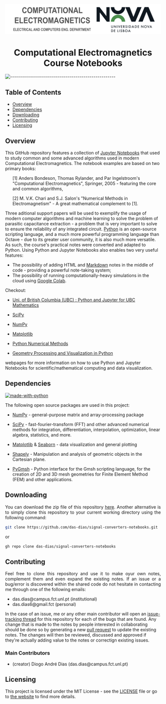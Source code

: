 
<p align="center">
    <img src="./docs/imgs/banner.png" alt="msc-nova">
</p>

<h1 align="center">Computational Electromagnetics Course Notebooks</h1>

![-----------------------------------------------------](https://raw.githubusercontent.com/andreasbm/readme/master/assets/lines/rainbow.png)

<h2>Table of Contents</h2>
<ul>
	<li><a href="#overview">Overview</a></li>
	<li><a href="#dependencies">Dependencies</a></li>
	<li><a href="#downloading">Downloading</a></li>
	<li><a href="#contributing">Contributing</a></li>
	<li><a href="#licensing">Licensing</a></li>
	<!-- Add more practical classes as needed -->
</ul>

<h2 align="left" id="overview">Overview</h2>

<p>
This GitHub repository features a collection of <a href="https://jupyter.org/">Jupyter Notebooks</a> that used to study common and some advanced algorithms used in modern Computational Electromagnetics. The notebook examples are based on two primary books:
<ul>
<il>[1] Anders Bondeson, Thomas Rylander, and Par Ingelstroom's "Computational Electromagnetics", Springer, 2005 - featuring the core and common algorithms,</il>

<il>[2] M. V.K. Chari and S.J. Salon's "Numerical Methods in Electromagnetism" - A great mathematical complement to [1].</il>
</ul>
Three aditional support papers will be used to exemplify the usage of modern computer algorithms and machine learning to solve the problem of parasitic capacitance extraction - a problem that is very important to solve to ensure the reliability of any integrated circuit. <a href="https://python.org/">Python</a> is an open-source scripting language, and a much more powerful programming language than Octave - due to its greater user community, it is also much more versatile. As such, the course's practical notes were converted and adapted to Python. Using Python and Jupyter Notebooks also enables two very useful features: 
<ul>
	<li>The possibility of adding HTML and <a href="https://www.markdownguide.org/">Markdown</a> notes in the middle of code - providing a powerful note-taking system;</li>
	<li>The possibility of running computationally-heavy simulations in the cloud using <a href="https://colab.research.google.com/">Google Colab</a>.</li>
</ul>

Checkout:
- <a href="Python and Jupyter for UBC Mathematics">Uni. of British Columbia (UBC) : Python and Jupyter for UBC Mathematics</a>
- <a href="https://docs.scipy.org/doc/scipy/index.html">SciPy</a>
- <a href="https://numpy.org/">NumPy</a>

- <a href="https://matplotlib.org/">Matplotlib</a>

- <a href=https://pythonnumericalmethods.studentorg.berkeley.edu/notebooks/Index.html>Python Numerical Methods</a>
- <a href=https://geometryprocessing.github.io/blackbox-computing-python>Geometry Processing and Visualization in Python</a>

webpages for more information on how to use Python and Jupyter Notebooks for scientific/mathematical computing and data visualization.

<h2 align="left" id="dependencies">Dependencies</h2>


<!--This project is written in Python programming language. <br>-->

[![made-with-python](https://img.shields.io/badge/Made%20with-Python%203.9.13-lightgrey)](https://www.python.org/)

The following open source packages are used in this project:
  <br>

* <a href="https://numpy.org/doc/"> NumPy</a> - general-purpose matrix and array-processing package
* <a href="https://scipy.org/">SciPy</a> - fast-fourier-transform (FFT) and other advanced numerical methods for integration, differentiation, interpolation, optimization, linear algebra, statistics, and more.
* <a href="https://matplotlib.org/stable/index.html"> Matplotlib</a> & <a href="https://seaborn.pydata.org/">Seaborn</a> - data visualization and general plotting

* <a href="https://shapely.readthedocs.io/en/stable/index.html#">Shapely</a> - Manipulation and analysis of geometric objects in the Cartesian plane.

* <a href="https://pygmsh.readthedocs.io/en/latest/">PyGmsh</a> - Python interface for the Gmsh scripting language, for the creation of 2D and 3D mesh geometries for Finite Element Method (FEM) and other applications.

<h2 align="left" id="downloading">Downloading</h2>

<p align="justify">You can download the zip file of this repository <a href="https://github.com/das-dias/signal-converters-notebooks/archive/refs/heads/master.zip">here</a>. Another alternative is to simply clone this repository to your current working directory using the following command:</p>

```bash
git clone https://github.com/das-dias/signal-converters-notebooks.git
```

or

```bash
gh repo clone das-dias/signal-converters-notebooks
```

<h2 align="left" id="contributing">Contributing</h2>

<p align="justify">
Feel free to clone this repository and use it to make oyur own notes, complement them and even expand the existing notes. If an issue or a bug/error is discovered within the shared code do not hesitate in contacting me through one of the following emails:
<ul>
	<li> das.dias@campus.fct.unl.pt (institutional)</li>
	<li> das.dias6@gmail.fct (personal)</li>
	<!-- Add more contributors as needed -->
</ul>

In the case of an issue, me or any other main contributor will open an <a href="https://github.com/das-dias/signal-converters-notebooks/issues">issue-tracking thread</a> for this repository for each of the bugs that are found. Any change that is made to the notes by people interested in collaborating should be done so by generating a new <a href="https://github.com/das-dias/signal-converters-notebooks/pulls">pull request</a> to update the existing notes. The changes will then be reviewed, discussed and approved if they're actually adding value to the notes or correctign existing issues.

</p>

<h3 align="left">Main Contributors</h3>
<ul>
	<li> (creator) Diogo André Dias (das.dias@campus.fct.unl.pt)</li>
	<!-- Add more contributors as needed -->
</ul>

<h2 align="left">Licensing</h2>
<p>This project is licensed under the MIT License - see the <a href="./LICENSE">LICENSE</a> file or go to <a href="">the website</a> to find more details.</p>
